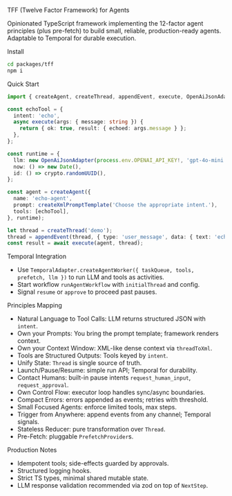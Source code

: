 TFF (Twelve Factor Framework) for Agents

Opinionated TypeScript framework implementing the 12-factor agent principles (plus pre-fetch) to build small, reliable, production-ready agents. Adaptable to Temporal for durable execution.

Install

```bash
cd packages/tff
npm i
```

Quick Start

```ts
import { createAgent, createThread, appendEvent, execute, OpenAiJsonAdapter, createXmlPromptTemplate } from '@tff/core';

const echoTool = {
  intent: 'echo',
  async execute(args: { message: string }) {
    return { ok: true, result: { echoed: args.message } };
  },
};

const runtime = {
  llm: new OpenAiJsonAdapter(process.env.OPENAI_API_KEY!, 'gpt-4o-mini'),
  now: () => new Date(),
  id: () => crypto.randomUUID(),
};

const agent = createAgent({
  name: 'echo-agent',
  prompt: createXmlPromptTemplate('Choose the appropriate intent.'),
  tools: [echoTool],
}, runtime);

let thread = createThread('demo');
thread = appendEvent(thread, { type: 'user_message', data: { text: 'echo hello' } });
const result = await execute(agent, thread);
```

Temporal Integration

- Use `TemporalAdapter.createAgentWorker({ taskQueue, tools, prefetch, llm })` to run LLM and tools as activities.
- Start workflow `runAgentWorkflow` with `initialThread` and config.
- Signal `resume` or `approve` to proceed past pauses.

Principles Mapping

- Natural Language to Tool Calls: LLM returns structured JSON with `intent`.
- Own your Prompts: You bring the prompt template; framework renders context.
- Own your Context Window: XML-like dense context via `threadToXml`.
- Tools are Structured Outputs: Tools keyed by `intent`.
- Unify State: `Thread` is single source of truth.
- Launch/Pause/Resume: simple run API; Temporal for durability.
- Contact Humans: built-in pause intents `request_human_input`, `request_approval`.
- Own Control Flow: executor loop handles sync/async boundaries.
- Compact Errors: errors appended as events; retries with threshold.
- Small Focused Agents: enforce limited tools, max steps.
- Trigger from Anywhere: append events from any channel; Temporal signals.
- Stateless Reducer: pure transformation over `Thread`.
- Pre-Fetch: pluggable `PrefetchProvider`s.

Production Notes

- Idempotent tools; side-effects guarded by approvals.
- Structured logging hooks.
- Strict TS types, minimal shared mutable state.
- LLM response validation recommended via zod on top of `NextStep`.



